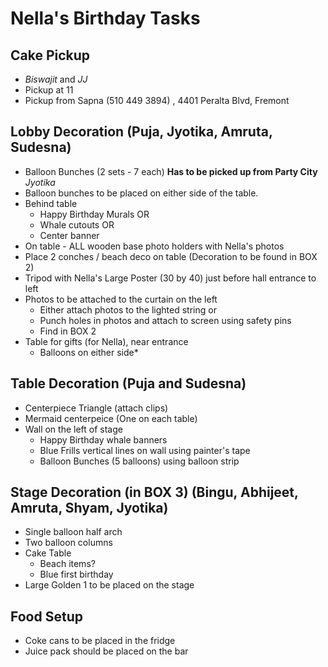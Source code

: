 # Nella's Birthday Tasks

## Cake Pickup
 - *Biswajit* and *JJ*
 - Pickup at 11
 - Pickup from Sapna (510 449 3894) , 4401 Peralta Blvd, Fremont


## Lobby Decoration (Puja, Jyotika, Amruta, Sudesna)

 - Balloon Bunches (2 sets - 7 each) __Has to be picked up from Party City__ *Jyotika*
 - Balloon bunches to be placed on either side of the table.
 - Behind table
    - Happy Birthday Murals OR
    - Whale cutouts OR
    - Center banner
 - On table - ALL wooden base photo holders with Nella's photos
 - Place 2 conches / beach deco on table (Decoration to be found in BOX 2)
 - Tripod with Nella's Large Poster (30 by 40) just before hall entrance to left
 - Photos to be attached to the curtain on the left
    - Either attach photos to the lighted string or
    - Punch holes in photos and attach to screen using safety pins
    - Find in BOX 2
 - Table for gifts (for Nella), near entrance
    - Balloons on either side*

## Table Decoration (Puja and Sudesna)
 - Centerpiece Triangle (attach clips)
 - Mermaid centerpeice (One on each table)
 - Wall on the left of stage
    - Happy Birthday whale banners
    - Blue Frills vertical lines on wall using painter's tape
    - Balloon Bunches (5 balloons) using balloon strip


## Stage Decoration (in BOX 3) (Bingu, Abhijeet, Amruta, Shyam, Jyotika)
 - Single balloon half arch
 - Two balloon columns
 - Cake Table
    - Beach items?
    - Blue first birthday
 - Large Golden 1 to be placed on the stage

## Food Setup
 - Coke cans to be placed in the fridge
 - Juice pack should be placed on the bar
